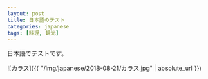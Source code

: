 ```yaml
---
layout: post
title: 日本語のテスト
categories: japanese
tags: [料理, 観光]
---
```


日本語でテストです。

![カラス]({{ "/img/japanese/2018-08-21/カラス.jpg" | absolute_url }})
